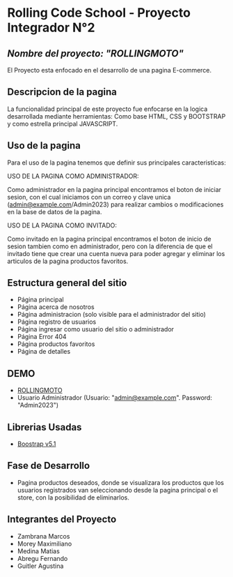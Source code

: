 # **Rolling Code School - Proyecto Integrador N°2**


## ***Nombre del proyecto: "ROLLINGMOTO"***
El Proyecto esta enfocado en el desarrollo de una pagina E-commerce.

## **Descripcion de la pagina**

La funcionalidad principal de este proyecto fue enfocarse en la logica desarrollada mediante herramientas: Como base HTML, CSS y BOOTSTRAP y como estrella principal JAVASCRIPT.

## **Uso de la pagina**
Para el uso de la pagina tenemos que definir sus principales caracteristicas: 

USO DE LA PAGINA COMO ADMINISTRADOR: 

Como administrador en la pagina principal encontramos el boton de iniciar sesion, con el cual iniciamos con un correo y clave unica (admin@example.com/Admin2023) para realizar cambios o modificaciones en la base de datos de la pagina. 

USO DE LA PAGINA COMO INVITADO:

Como invitado en la pagina principal encontramos el boton de inicio de sesion tambien como en administrador, pero con la diferencia de que el invitado tiene que crear una cuenta nueva para poder agregar y eliminar los articulos de la pagina productos favoritos. 

## **Estructura general del sitio**

- Página principal
- Página acerca de nosotros
- Página administracion (solo visible para el administrador del sitio)
- Página registro de usuarios
- Página ingresar como usuario del sitio o administrador
- Página Error 404
- Página productos favoritos
- Página de detalles

## **DEMO**
- [ROLLINGMOTO](https://rollingtechnology.netlify.app)
- Usuario Administrador (Usuario: "admin@example.com". Password: "Admin2023")


## **Librerias Usadas**
- [Boostrap v5.1](https://getbootstrap.com/)


## **Fase de Desarrollo**
- Pagina productos deseados, donde se visualizara los productos que los usuarios registrados van seleccionando desde la pagina principal o el store, con la posibilidad de eliminarlos.


## **Integrantes del Proyecto**
- Zambrana Marcos
- Morey Maximiliano
- Medina Matias
- Abregu Fernando
- Guitler Agustina
